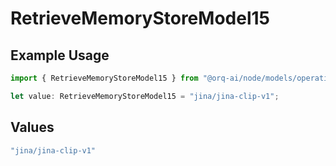 # RetrieveMemoryStoreModel15

## Example Usage

```typescript
import { RetrieveMemoryStoreModel15 } from "@orq-ai/node/models/operations";

let value: RetrieveMemoryStoreModel15 = "jina/jina-clip-v1";
```

## Values

```typescript
"jina/jina-clip-v1"
```